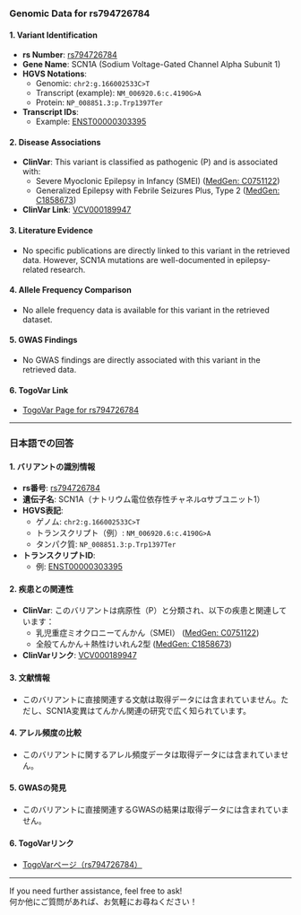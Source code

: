 ### Genomic Data for rs794726784

#### 1. **Variant Identification**
- **rs Number**: [rs794726784](https://identifiers.org/dbsnp/rs794726784)
- **Gene Name**: SCN1A (Sodium Voltage-Gated Channel Alpha Subunit 1)
- **HGVS Notations**:
  - Genomic: `chr2:g.166002533C>T`
  - Transcript (example): `NM_006920.6:c.4190G>A`
  - Protein: `NP_008851.3:p.Trp1397Ter`
- **Transcript IDs**:
  - Example: [ENST00000303395](https://www.ensembl.org/Homo_sapiens/Transcript/Summary?db=core;t=ENST00000303395)

#### 2. **Disease Associations**
- **ClinVar**: This variant is classified as pathogenic (P) and is associated with:
  - Severe Myoclonic Epilepsy in Infancy (SMEI) ([MedGen: C0751122](https://www.ncbi.nlm.nih.gov/medgen/C0751122))
  - Generalized Epilepsy with Febrile Seizures Plus, Type 2 ([MedGen: C1858673](https://www.ncbi.nlm.nih.gov/medgen/C1858673))
- **ClinVar Link**: [VCV000189947](https://www.ncbi.nlm.nih.gov/clinvar/variation/189947)

#### 3. **Literature Evidence**
- No specific publications are directly linked to this variant in the retrieved data. However, SCN1A mutations are well-documented in epilepsy-related research.

#### 4. **Allele Frequency Comparison**
- No allele frequency data is available for this variant in the retrieved dataset.

#### 5. **GWAS Findings**
- No GWAS findings are directly associated with this variant in the retrieved data.

#### 6. **TogoVar Link**
- [TogoVar Page for rs794726784](https://togovar.org/variant/tgv417503298)

---

### 日本語での回答

#### 1. **バリアントの識別情報**
- **rs番号**: [rs794726784](https://identifiers.org/dbsnp/rs794726784)
- **遺伝子名**: SCN1A（ナトリウム電位依存性チャネルαサブユニット1）
- **HGVS表記**:
  - ゲノム: `chr2:g.166002533C>T`
  - トランスクリプト（例）: `NM_006920.6:c.4190G>A`
  - タンパク質: `NP_008851.3:p.Trp1397Ter`
- **トランスクリプトID**:
  - 例: [ENST00000303395](https://www.ensembl.org/Homo_sapiens/Transcript/Summary?db=core;t=ENST00000303395)

#### 2. **疾患との関連性**
- **ClinVar**: このバリアントは病原性（P）と分類され、以下の疾患と関連しています：
  - 乳児重症ミオクロニーてんかん（SMEI） ([MedGen: C0751122](https://www.ncbi.nlm.nih.gov/medgen/C0751122))
  - 全般てんかん＋熱性けいれん2型 ([MedGen: C1858673](https://www.ncbi.nlm.nih.gov/medgen/C1858673))
- **ClinVarリンク**: [VCV000189947](https://www.ncbi.nlm.nih.gov/clinvar/variation/189947)

#### 3. **文献情報**
- このバリアントに直接関連する文献は取得データには含まれていません。ただし、SCN1A変異はてんかん関連の研究で広く知られています。

#### 4. **アレル頻度の比較**
- このバリアントに関するアレル頻度データは取得データには含まれていません。

#### 5. **GWASの発見**
- このバリアントに直接関連するGWASの結果は取得データには含まれていません。

#### 6. **TogoVarリンク**
- [TogoVarページ（rs794726784）](https://togovar.org/variant/tgv417503298)

---

If you need further assistance, feel free to ask!  
何か他にご質問があれば、お気軽にお尋ねください！